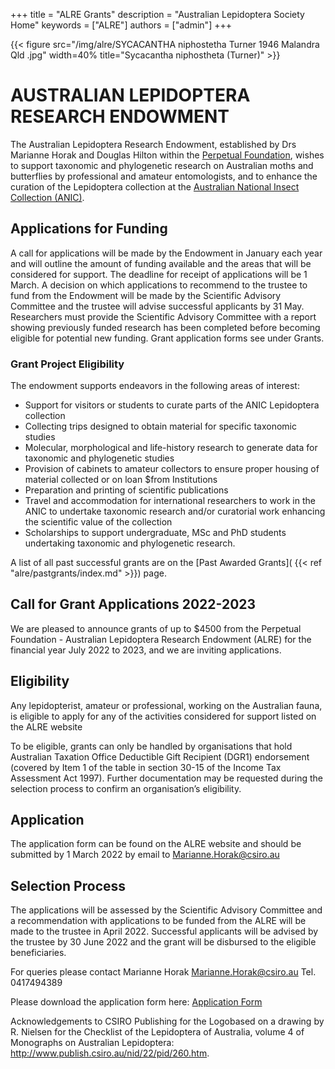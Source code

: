 +++
title = "ALRE Grants"
description = "Australian Lepidoptera Society Home"
keywords = ["ALRE"]
authors = ["admin"]
+++

{{< figure src="/img/alre/SYCACANTHA niphostetha Turner 1946 Malandra Qld .jpg" width=40% title="Sycacantha niphostheta (Turner)"  >}}

# AUSTRALIAN LEPIDOPTERA RESEARCH ENDOWMENT 

The Australian Lepidoptera Research Endowment, established by Drs Marianne Horak and Douglas Hilton within the [Perpetual Foundation](https://www.perpetual.com.au/), wishes to support taxonomic and phylogenetic research on Australian moths and butterflies by professional and amateur entomologists, and to enhance the curation of the Lepidoptera collection at the [Australian National Insect Collection (ANIC)](https://www.csiro.au/en/about/facilities-collections/collections/anic). 
 

## Applications for Funding

A call for applications will be made by the Endowment in January each year and will outline the amount of funding available and the areas that will be considered for support. The deadline for receipt of applications will be 1 March. A decision on which applications to recommend to the trustee to fund from the Endowment will be made by the Scientific Advisory Committee and the trustee will advise successful applicants by 31 May. Researchers must provide the Scientific Advisory Committee with a report showing previously funded research has been completed before becoming eligible for potential new funding. Grant application forms see under Grants. 

### Grant Project Eligibility
The endowment supports endeavors in the following areas of interest:


* Support for visitors or students to curate parts of the ANIC Lepidoptera collection
* Collecting trips designed to obtain material for specific taxonomic studies
* Molecular, morphological and life-history research to generate data for taxonomic and phylogenetic studies
* Provision of cabinets to amateur collectors to ensure proper housing of material collected or on loan $from Institutions
* Preparation and printing of scientific publications
* Travel and accommodation for international researchers to work in the ANIC to undertake taxonomic research and/or curatorial work enhancing the scientific value of the collection
* Scholarships to support undergraduate, MSc and PhD students undertaking taxonomic and phylogenetic research.

A list of all past successful grants are on the [Past Awarded Grants]( {{< ref "alre/pastgrants/index.md" >}}) page. 

## Call for Grant Applications 2022-2023

We are pleased to announce grants of up to $4500 from the Perpetual Foundation - Australian Lepidoptera Research Endowment (ALRE) for the financial year July 2022 to 2023, and we are inviting applications.​

## Eligibility

Any lepidopterist, amateur or professional, working on the Australian fauna, is eligible to apply for any of the activities considered for support listed on the ALRE website

<!-- http://www.australianlepidopteraendowment.com/ -->

To be eligible, grants can only be handled by organisations that hold Australian Taxation Office Deductible Gift Recipient (DGR1) endorsement (covered by Item 1 of the table in section 30-15 of the Income Tax Assessment Act 1997). Further documentation may be requested during the selection process to confirm an organisation’s eligibility.
​
## ​Application
The application form can be found on the ALRE website and should be submitted by 1 March 2022 by email to Marianne.Horak@csiro.au

## Selection Process
 
The applications will be assessed by the Scientific Advisory Committee and a recommendation with applications to be funded from the ALRE will be made to the trustee in April 2022. Successful applicants will be advised by the trustee by 30 June 2022 and the grant will be disbursed to the eligible beneficiaries.

For queries please contact Marianne Horak Marianne.Horak@csiro.au  Tel. 0417494389 

Please download the application form here: [Application Form ](https://drive.google.com/file/d/1Gg6Whnp2kmfPY69AFhJsxGBWM0ZAc79P/view?usp=sharing)


Acknowledgements to CSIRO Publishing for the Logobased on a drawing by R. Nielsen for the Checklist of the Lepidoptera of Australia, volume 4 of Monographs on Australian Lepidoptera: http://www.publish.csiro.au/nid/22/pid/260.htm.